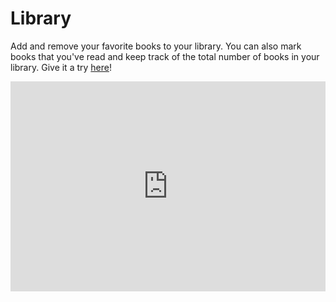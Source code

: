 # Library
Add and remove your favorite books to your library.
You can also mark books that you've read and keep track of the total number of books in your library.
Give it a try <a href="">here</a>!
<div style='position:relative; padding-bottom:calc(57.91% + 44px)'><iframe src='https://gfycat.com/ifr/SoulfulCreativeGrouse' frameborder='0' scrolling='no' width='100%' height='100%' style='position:absolute;top:0;left:0;' allowfullscreen></iframe></div>